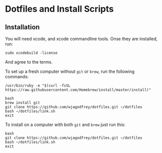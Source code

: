 
# Dotfiles and Install Scripts

## Installation

You will need xcode, and xcode commandline tools. Onse they are installed, run:

```
sudo xcodebuild -license
```

And agree to the terms.

To set up a fresh computer without `git` or `brew`, run the following commands:

```
/usr/bin/ruby -e "$(curl -fsSL https://raw.githubusercontent.com/Homebrew/install/master/install)"
```

```
bash
brew install git
git clone https://github.com/wjagodfrey/dotfiles.git ~/dotfiles
bash ~/dotfiles/link.sh
exit

```

To install on a computer with both `git` and `brew` just run this:
```
bash
git clone https://github.com/wjagodfrey/dotfiles.git ~/dotfiles
bash ~/dotfiles/link.sh
exit

```

